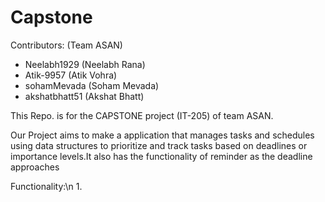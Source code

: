 # Capstone

Contributors:
(Team ASAN)
* Neelabh1929 (Neelabh Rana)
* Atik-9957 (Atik Vohra)
* sohamMevada (Soham Mevada)
* akshatbhatt51 (Akshat Bhatt)

This Repo. is for the CAPSTONE project (IT-205) of team ASAN.

Our Project aims to make a application that manages tasks and schedules using data structures to
prioritize and track tasks based on deadlines or importance levels.It also has the functionality of reminder as the deadline approaches

Functionality:\n
1. 
